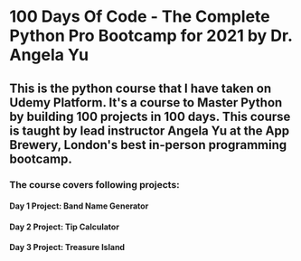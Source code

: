 # 100 Days Of Code - The Complete Python Pro Bootcamp for 2021 by Dr. Angela Yu
## This is the python course that I have taken on Udemy Platform. It's a course to Master Python by building 100 projects in 100 days. This course is taught by lead instructor Angela Yu at the App Brewery, London's best in-person programming bootcamp.

### The course covers following projects:

#### Day 1 Project: Band Name Generator
#### Day 2 Project: Tip Calculator
#### Day 3 Project: Treasure Island
